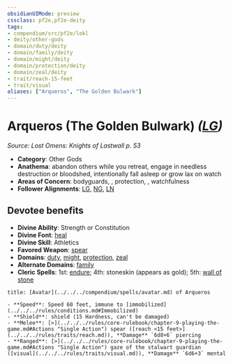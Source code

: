 ```yaml
---
obsidianUIMode: preview
cssclass: pf2e,pf2e-deity
tags:
- compendium/src/pf2e/lokl
- deity/other-gods
- domain/duty/deity
- domain/family/deity
- domain/might/deity
- domain/protection/deity
- domain/zeal/deity
- trait/reach-15-feet
- trait/visual
aliases: ["Arqueros", "The Golden Bulwark"]
---
```

# Arqueros (The Golden Bulwark) *([LG](../../../rules/traits/lawful-goo-b1.md))*  
*Source: Lost Omens: Knights of Lastwall p. 53*  

- **Category**: Other Gods
- **Anathema**: abandon others while you retreat, engage in needless destruction or bloodshed, intentionally fall asleep or grow lax on watch
- **Areas of Concern**: bodyguards, , protection, , watchfulness
- **Follower Alignments**: [LG](../../../rules/traits/lawful-goo-b1.md), [NG](../../../rules/traits/neutral-good-b1.md), [LN](../../../rules/traits/lawful-neutral-b1.md)

## Devotee benefits

- **Divine Ability**: Strength or Constitution
- **Divine Font**: [heal](../../spells/heal.md)
- **Divine Skill**: Athletics
- **Favored Weapon**: [spear](../../equipment/items/spear.md)
- **Domains**: [duty](../domains.md#Duty), [might](../domains.md#Might), [protection](../domains.md#Protection), [zeal](../domains.md#Zeal)
- **Alternate Domains**: [family](../domains.md#Family)
- **Cleric Spells**: 1st: [endure](../../spells/endure-logm.md); 4th: stoneskin (appears as gold); 5th: [wall of stone](../../spells/wall-of-stone.md)

```ad-embed-avatar
title: [Avatar](../../../compendium/spells/avatar.md) of Arqueros

- **Speed**: Speed 60 feet, immune to [immobilized](../../../rules/conditions.md#Immobilized)
- **Shield**: shield (15 Hardness, can't be damaged)
- **Melee**: [>](../../../rules/core-rulebook/chapter-9-playing-the-game.md#Actions "Single Action") spear ([reach <15 feet>](../../../rules/traits/reach.md)), **Damage** `6d8+6` piercing
- **Ranged**: [>](../../../rules/core-rulebook/chapter-9-playing-the-game.md#Actions "Single Action") gaze of the stalwart guardian ([visual](../../../rules/traits/visual.md)), **Damage** `6d6+3` mental
```
